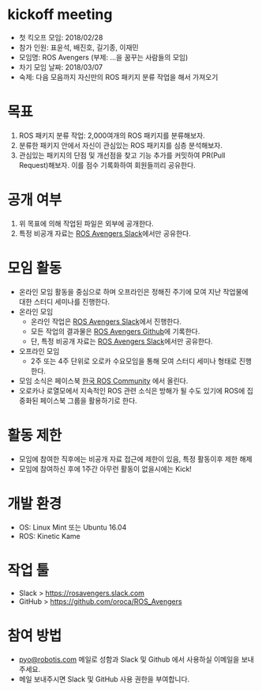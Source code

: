 # kickoff meeting
- 첫 킥오프 모임: 2018/02/28
- 참가 인원: 표윤석, 배진호, 길기종, 이재민
- 모임명: ROS Avengers (부제: ...을 꿈꾸는 사람들의 모임)
- 차기 모임 날짜: 2018/03/07
- 숙제: 다음 모음까지 자신만의 ROS 패키지 분류 작업을 해서 가져오기

# 목표
1. ROS 패키지 분류 작업: 2,000여개의 ROS 패키지를 분류해보자.
1. 분류한 패키지 안에서 자신이 관심있는 ROS 패키지를 심층 분석해보자.
1. 관심있는 패키지의 단점 및 개선점을 찾고 기능 추가를 커밋하여 PR(Pull Request)해보자. 이를 점수 기록화하여 회원들끼리 공유한다.

# 공개 여부
1. 위 목표에 의해 작업된 파일은 외부에 공개한다.
1. 특정 비공개 자료는 [ROS Avengers Slack](https://rosavengers.slack.com)에서만 공유한다.

# 모임 활동
- 온라인 모임 활동을 중심으로 하며 오프라인은 정해진 주기에 모여 지난 작업물에 대한 스터디 세미나를 진행한다.
- 온라인 모임
  - 온라인 작업은 [ROS Avengers Slack](https://rosavengers.slack.com)에서 진행한다.
  - 모든 작업의 결과물은 [ROS Avengers Github](https://github.com/oroca/ROS_Avengers)에 기록한다.
  - 단, 특정 비공개 자료는 [ROS Avengers Slack](https://rosavengers.slack.com)에서만 공유한다.
- 오프라인 모임
  - 2주 또는 4주 단위로 오로카 수요모임을 통해 모여 스터디 세미나 형태로 진행한다. 
- 모임 소식은 페이스북 [한국 ROS Community](https://www.facebook.com/groups/427060150825583/) 에서 올린다.
- 오로카나 로열모에서 지속적인 ROS 관련 소식은 방해가 될 수도 있기에 ROS에 집중화된 페이스북 그룹을 활용하기로 한다.

# 활동 제한
- 모임에 참여한 직후에는 비공개 자료 접근에 제한이 있음, 특정 활동이후 제한 해제
- 모임에 참여하신 후에 1주간 아무런 활동이 없을시에는 Kick! 
 
# 개발 환경
- OS: Linux Mint 또는 Ubuntu 16.04
- ROS: Kinetic Kame

# 작업 툴
- Slack > https://rosavengers.slack.com
- GitHub > https://github.com/oroca/ROS_Avengers

# 참여 방법
- pyo@robotis.com 메일로 성함과 Slack 및 Github 에서 사용하실 이메일을 보내주세요.
- 메일 보내주시면 Slack 및 GitHub 사용 권한을 부여합니다.
